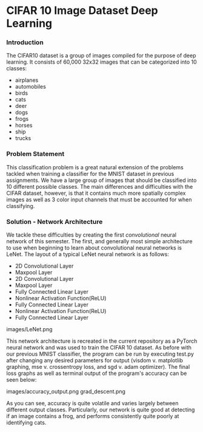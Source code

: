 # CIFAR 10 Image Dataset Deep Learning

### Introduction
The CIFAR10 dataset is a group of images compiled for the purpose of deep learning. It consists of 60,000 32x32 images that can be categorized into 10 classes:

* airplanes
* automobiles
* birds
* cats
* deer
* dogs
* frogs
* horses
* ship
* trucks

### Problem Statement

This classification problem is a great natural extension of the problems tackled when training a classifier for the MNIST dataset in previous assignments. We have a large group of images that should be classified into 10 different possible classes. The main differences and difficulties with the CIFAR dataset, however, is that it contains much more spatially complex images as well as 3 color input channels that must be accounted for when classifying.

### Solution - Network Architecture

We tackle these difficulties by creating the first *convolutional* neural network of this semester. The first, and generally most simple architecture to use when beginning to learn about convolutional neural networks is LeNet. The layout of a typical LeNet neural network is as follows:

* 2D Convolutional Layer
* Maxpool Layer
* 2D Convolutional Layer
* Maxpool Layer
* Fully Connected Linear Layer
* Nonlinear Activation Function(ReLU)
* Fully Connected Linear Layer
* Nonlinear Activation Function(ReLU)
* Fully Connected Linear Layer

images/LeNet.png

This network architecture is recreated in the current repository as a PyTorch neural network and was used to train the CIFAR 10 dataset. As before with our previous MNIST classifier, the program can be run by executing test.py after changing any desired parameters for output (visdom v. matplotlib graphing, mse v. crossentropy loss, and sgd v. adam optimizer). The final loss graphs as well as terminal output of the program's accuracy can be seen below:

images/accuracy_output.png
grad_descent.png

As you can see, accuracy is quite volatile and varies largely between different output classes. Particularly, our network is quite good at detecting if an image contains a frog, and performs consistently quite poorly at identifying cats.
